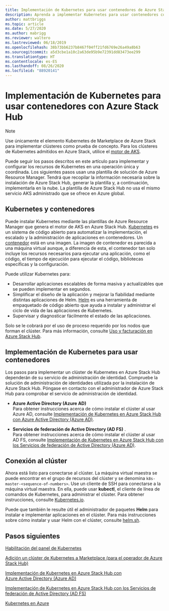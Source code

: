 ```yaml
---
title: Implementación de Kubernetes para usar contenedores de Azure Stack Hub
description: Aprenda a implementar Kubernetes para usar contenedores con Azure Stack Hub.
author: mattbriggs
ms.topic: article
ms.date: 5/27/2020
ms.author: mabrigg
ms.reviewer: waltero
ms.lastreviewed: 06/18/2019
ms.openlocfilehash: 38b73bb6237b8467f04ff21fd6769e26a49a8b63
ms.sourcegitcommit: a5d3cbe1a10c2a63de95b9e72391dd83473ee299
ms.translationtype: HT
ms.contentlocale: es-ES
ms.lasthandoff: 08/26/2020
ms.locfileid: "88920141"
---
```

# <a name="deploy-kubernetes-to-use-containers-with-azure-stack-hub"></a>Implementación de Kubernetes para usar contenedores con Azure Stack Hub

> [!NOTE]  
> Use únicamente el elemento Kubernetes de Marketplace de Azure Stack para implementar clústeres como prueba de concepto. Para los clústeres de Kubernetes admitidos en Azure Stack, utilice el [motor de AKS](azure-stack-kubernetes-aks-engine-overview.md).

Puede seguir los pasos descritos en este artículo para implementar y configurar los recursos de Kubernetes en una operación única y coordinada. Los siguientes pasos usan una plantilla de solución de Azure Resource Manager. Tendrá que recopilar la información necesaria sobre la instalación de Azure Stack Hub, generar la plantilla y, a continuación, implementarla en la nube. La plantilla de Azure Stack Hub no usa el mismo servicio AKS administrado que se ofrece en Azure global.

## <a name="kubernetes-and-containers"></a>Kubernetes y contenedores

Puede instalar Kubernetes mediante las plantillas de Azure Resource Manager que genera el motor de AKS en Azure Stack Hub. [Kubernetes](https://kubernetes.io) es un sistema de código abierto para automatizar la implementación, el escalado y la administración de aplicaciones en contenedores. Un [contenedor](https://www.docker.com/what-container) está en una imagen. La imagen de contenedor es parecida a una máquina virtual aunque, a diferencia de esta, el contenedor tan solo incluye los recursos necesarios para ejecutar una aplicación, como el código, el tiempo de ejecución para ejecutar el código, bibliotecas específicas y la configuración.

Puede utilizar Kubernetes para:

- Desarrollar aplicaciones escalables de forma masiva y actualizables que se pueden implementar en segundos. 
- Simplificar el diseño de la aplicación y mejorar la fiabilidad mediante distintas aplicaciones de Helm. [Helm](https://github.com/kubernetes/helm) es una herramienta de empaquetado de código abierto que ayuda a instalar y administrar el ciclo de vida de las aplicaciones de Kubernetes.
- Supervisar y diagnosticar fácilmente el estado de las aplicaciones.

Solo se le cobrará por el uso de proceso requerido por los nodos que forman el clúster. Para más información, consulte [Uso y facturación en Azure Stack Hub](../operator/azure-stack-billing-and-chargeback.md).

## <a name="deploy-kubernetes-to-use-containers"></a>Implementación de Kubernetes para usar contenedores

Los pasos para implementar un clúster de Kubernetes en Azure Stack Hub dependerán de su servicio de administración de identidad. Compruebe la solución de administración de identidades utilizada por la instalación de Azure Stack Hub. Póngase en contacto con el administrador de Azure Stack Hub para comprobar el servicio de administración de identidad.

- **Azure Active Directory (Azure AD)**  
Para obtener instrucciones acerca de cómo instalar el clúster al usar Azure AD, consulte [Implementación de Kubernetes en Azure Stack Hub con Azure Active Directory (Azure AD)](azure-stack-solution-template-kubernetes-azuread.md).

- **Servicios de federación de Active Directory (AD FS)** .  
Para obtener instrucciones acerca de cómo instalar el clúster al usar AD FS, consulte [Implementación de Kubernetes en Azure Stack Hub con los Servicios de federación de Active Directory (Azure AD)](azure-stack-solution-template-kubernetes-adfs.md).

## <a name="connect-to-your-cluster"></a>Conexión al clúster

Ahora está listo para conectarse al clúster. La máquina virtual maestra se puede encontrar en el grupo de recursos del clúster y se denomina `k8s-master-<sequence-of-numbers>`. Use un cliente de SSH para conectarse a la máquina virtual maestra. En ella, puede usar **kubectl**, el cliente de línea de comandos de Kubernetes, para administrar el clúster. Para obtener instrucciones, consulte [Kubernetes.io](https://kubernetes.io/docs/reference/kubectl/overview).

Puede que también le resulte útil el administrador de paquetes **Helm** para instalar e implementar aplicaciones en el clúster. Para más instrucciones sobre cómo instalar y usar Helm con el clúster, consulte [helm.sh](https://helm.sh/).

## <a name="next-steps"></a>Pasos siguientes

[Habilitación del panel de Kubernetes](azure-stack-solution-template-kubernetes-dashboard.md)

[Adición un clúster de Kubernetes a Marketplace (para el operador de Azure Stack Hub)](../operator/azure-stack-solution-template-kubernetes-cluster-add.md)

[Implementación de Kubernetes en Azure Stack Hub con Azure Active Directory (Azure AD)](azure-stack-solution-template-kubernetes-azuread.md)

[Implementación de Kubernetes en Azure Stack Hub con los Servicios de federación de Active Directory (AD FS)](azure-stack-solution-template-kubernetes-adfs.md)

[Kubernetes en Azure](/azure/container-service/kubernetes/container-service-kubernetes-walkthrough)
